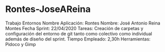 # Rontes-JoseAReina
Trabajo Entornos
Nombre Aplicación: Rontes 
Nombre: José Antonio Reina Montes 
Fecha Sprint: 22/04/2020 
Tareas: Creación de carpetas y configuración del entorno de git tanto como colectivo como individual
además de diseño del sprint. 
Tiempo Empleado: 2,30h 
Herramientas: Pidoco y Gimp

